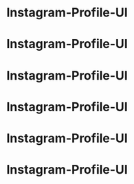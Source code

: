 # Instagram-Profile-UI
# Instagram-Profile-UI
# Instagram-Profile-UI
# Instagram-Profile-UI
# Instagram-Profile-UI
# Instagram-Profile-UI

